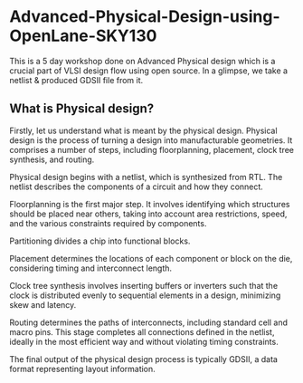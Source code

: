 
# Advanced-Physical-Design-using-OpenLane-SKY130


This is a 5 day workshop done on Advanced Physical design which is a crucial part of VLSI design flow using open source. In a glimpse, we take a netlist & produced GDSII file from it.


## What is Physical design?

Firstly, let us understand what is meant by the physical design. Physical design is the process of turning a design into manufacturable geometries. It comprises a number of steps, including floorplanning, placement, clock tree synthesis, and routing.

Physical design begins with a netlist, which is synthesized from RTL. The netlist describes the components of a circuit and how they connect.

Floorplanning is the first major step. It involves identifying which structures should be placed near others, taking into account area restrictions, speed, and the various constraints required by components.

Partitioning divides a chip into functional blocks.

Placement determines the locations of each component or block on the die, considering timing and interconnect length.

Clock tree synthesis involves inserting buffers or inverters such that the clock is distributed evenly to sequential elements in a design, minimizing skew and latency.

Routing determines the paths of interconnects, including standard cell and macro pins. This stage completes all connections defined in the netlist, ideally in the most efficient way and without violating timing constraints.

The final output of the physical design process is typically GDSII, a data format representing layout information.

